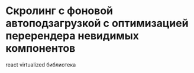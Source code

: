 # Скролинг с фоновой автоподзагрузкой с оптимизацией перерендера невидимых компонентов
react virtualized библиотека

